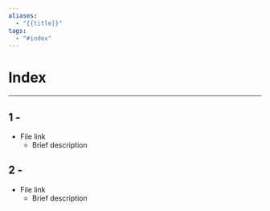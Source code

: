 ```yaml
---
aliases:
  - "{{title}}"
tags:
  - "#index"
---
```


# Index
---
## 1 - 
- File link
	- Brief description 

## 2️ - 
- File link
	- Brief description 